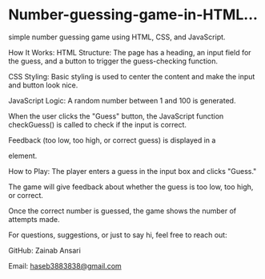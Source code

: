 # Number-guessing-game-in-HTML...
 simple number guessing game using HTML, CSS, and JavaScript.


How It Works:
HTML Structure: The page has a heading, an input field for the guess, and a button to trigger the guess-checking function.

CSS Styling: Basic styling is used to center the content and make the input and button look nice.

JavaScript Logic:
A random number between 1 and 100 is generated.

When the user clicks the "Guess" button, the JavaScript function checkGuess() is called to check if the input is correct.

Feedback (too low, too high, or correct guess) is displayed in a <p> element.



How to Play:
The player enters a guess in the input box and clicks "Guess."

The game will give feedback about whether the guess is too low, too high, or correct.

Once the correct number is guessed, the game shows the number of attempts made.



For questions, suggestions, or just to say hi, feel free to reach out:

GitHub: Zainab Ansari

Email: haseb3883838@gmail.com

